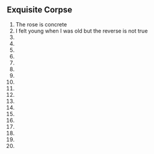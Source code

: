 ## Exquisite Corpse
1. The rose is concrete
2. I felt young when I was old but the reverse is not true
3.
4.
5.
6.
7.
8.
9.
10.
11.
12.
13.
14.
15.
16.
17.
18.
19.
20.
